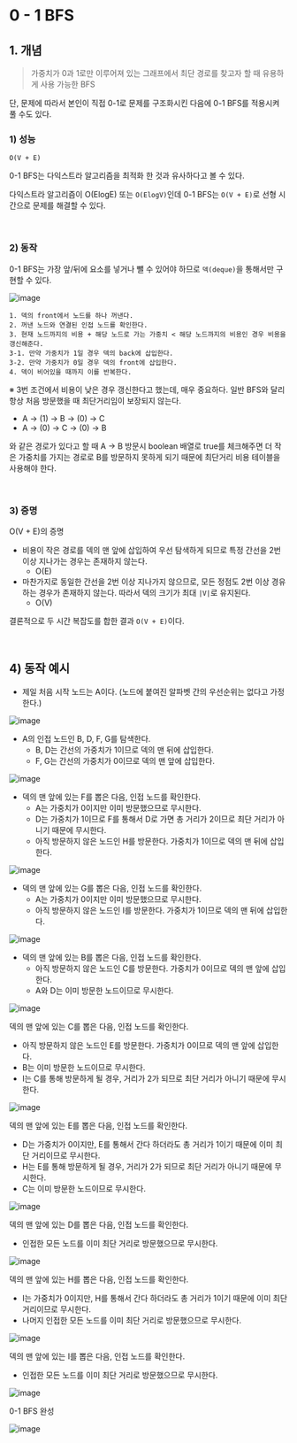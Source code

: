 # 0 - 1 BFS

## 1. 개념

> 가중치가 0과 1로만 이루어져 있는 그래프에서 최단 경로를 찾고자 할 때 유용하게 사용 가능한 BFS

단, 문제에 따라서 본인이 직접 0-1로 문제를 구조화시킨 다음에 0-1 BFS를 적용시켜 풀 수도 있다.

### 1) 성능

`O(V + E)`

0-1 BFS는 다익스트라 알고리즘을 최적화 한 것과 유사하다고 볼 수 있다.

다익스트라 알고리즘이 O(ElogE) 또는 `O(ElogV)`인데 0-1 BFS는 `O(V + E)`로 선형 시간으로 문제를 해결할 수 있다.

<br>

### 2) 동작

0-1 BFS는 가장 앞/뒤에 요소를 넣거나 뺄 수 있어야 하므로 `덱(deque)`을 통해서만 구현할 수 있다. 

![image](https://github.com/user-attachments/assets/5ef1d13e-30f3-4a99-b31d-458f8d92e1d5)

```
1. 덱의 front에서 노드를 하나 꺼낸다.
2. 꺼낸 노드와 연결된 인접 노드를 확인한다.
3. 현재 노드까지의 비용 + 해당 노드로 가는 가중치 < 해당 노드까지의 비용인 경우 비용을 갱신해준다.
3-1. 만약 가중치가 1일 경우 덱의 back에 삽입한다.
3-2. 만약 가중치가 0일 경우 덱의 front에 삽입한다.
4. 덱이 비어있을 때까지 이를 반복한다.
```

※ 3번 조건에서 비용이 낮은 경우 갱신한다고 했는데, 매우 중요하다. 일반 BFS와 달리 항상 처음 방문했을 때 최단거리임이 보장되지 않는다.

- A → (1) → B → (0) → C
- A → (0) → C → (0) → B

와 같은 경로가 있다고 할 때 A → B 방문시 boolean 배열로 true를 체크해주면 더 작은 가중치를 가지는 경로로 B를 방문하지 못하게 되기 때문에 최단거리 비용 테이블을 사용해야 한다.

<br>

### 3) 증명

O(V + E)의 증명

- 비용이 작은 경로를 덱의 맨 앞에 삽입하여 우선 탐색하게 되므로 특정 간선을 2번 이상 지나가는 경우는 존재하지 않는다.
  - O(E)
- 마찬가지로 동일한 간선을 2번 이상 지나가지 않으므로, 모든 정점도 2번 이상 경유하는 경우가 존재하지 않는다. 따라서 덱의 크기가 최대 `|V|`로 유지된다.
  - O(V)

결론적으로 두 시간 복잡도를 합한 결과 `O(V + E)`이다.

<br>

## 4) 동작 예시

- 제일 처음 시작 노드는 A이다. (노드에 붙여진 알파벳 간의 우선순위는 없다고 가정한다.)

![image](https://user-images.githubusercontent.com/93081720/235352592-dd568cc8-22b1-4997-ab09-59b98152fecf.png)

- A의 인접 노드인 B, D, F, G를 탐색한다.
  - B, D는 간선의 가중치가 1이므로 덱의 맨 뒤에 삽입한다.
  - F, G는 간선의 가중치가 0이므로 덱의 맨 앞에 삽입한다.

![image](https://user-images.githubusercontent.com/93081720/235352604-5d2b9c48-a465-4194-952c-708486361b90.png)

- 덱의 맨 앞에 있는 F를 뽑은 다음, 인접 노드를 확인한다.
  - A는 가중치가 0이지만 이미 방문했으므로 무시한다.
  - D는 가중치가 1이므로 F를 통해서 D로 가면 총 거리가 2이므로 최단 거리가 아니기 때문에 무시한다.
  - 아직 방문하지 않은 노드인 H를 방문한다. 가중치가 1이므로 덱의 맨 뒤에 삽입한다.

![image](https://user-images.githubusercontent.com/93081720/235352626-5f948129-dba8-449c-9c86-6d1c117e2973.png)

- 덱의 맨 앞에 있는 G를 뽑은 다음, 인접 노드를 확인한다.
  - A는 가중치가 0이지만 이미 방문했으므로 무시한다.
  - 아직 방문하지 않은 노드인 I를 방문한다. 가중치가 1이므로 덱의 맨 뒤에 삽입한다.

![image](https://user-images.githubusercontent.com/93081720/235352636-11753617-d169-4934-ad48-3b3602f9bdcf.png)

- 덱의 맨 앞에 있는 B를 뽑은 다음, 인접 노드를 확인한다.
  - 아직 방문하지 않은 노드인 C를 방문한다. 가중치가 0이므로 덱의 맨 앞에 삽입한다.
  - A와 D는 이미 방문한 노드이므로 무시한다.

![image](https://user-images.githubusercontent.com/93081720/235352710-ad37b003-2275-4482-816c-a843ba07240c.png)

덱의 맨 앞에 있는 C를 뽑은 다음, 인접 노드를 확인한다.

- 아직 방문하지 않은 노드인 E를 방문한다. 가중치가 0이므로 덱의 맨 앞에 삽입한다.
- B는 이미 방문한 노드이므로 무시한다.
- I는 C를 통해 방문하게 될 경우, 거리가 2가 되므로 최단 거리가 아니기 때문에 무시한다.

![image](https://user-images.githubusercontent.com/93081720/235352729-d06fb40b-b55f-4f1c-86af-a2a718bb8d0e.png)

덱의 맨 앞에 있는 E를 뽑은 다음, 인접 노드를 확인한다.

- D는 가중치가 0이지만, E를 통해서 간다 하더라도 총 거리가 1이기 때문에 이미 최단 거리이므로 무시한다.
- H는 E를 통해 방문하게 될 경우, 거리가 2가 되므로 최단 거리가 아니기 때문에 무시한다.
- C는 이미 방문한 노드이므로 무시한다.

![image](https://user-images.githubusercontent.com/93081720/235352741-9c4324a3-8b57-4777-8d3a-20c883ce6d19.png)

덱의 맨 앞에 있는 D를 뽑은 다음, 인접 노드를 확인한다.

- 인접한 모든 노드를 이미 최단 거리로 방문했으므로 무시한다.

![image](https://user-images.githubusercontent.com/93081720/235352746-03cdca25-e127-438b-9a16-a8321af6bc18.png)

덱의 맨 앞에 있는 H를 뽑은 다음, 인접 노드를 확인한다.

- I는 가중치가 0이지만, H를 통해서 간다 하더라도 총 거리가 1이기 때문에 이미 최단 거리이므로 무시한다.
- 나머지 인접한 모든 노드를 이미 최단 거리로 방문했으므로 무시한다.

![image](https://user-images.githubusercontent.com/93081720/235352760-e4aa0484-03c0-4417-b787-29c2fd6b8008.png)

덱의 맨 앞에 있는 I를 뽑은 다음, 인접 노드를 확인한다.

- 인접한 모든 노드를 이미 최단 거리로 방문했으므로 무시한다.

![image](https://user-images.githubusercontent.com/93081720/235352781-9f6b64cd-c9a3-4c4a-9c82-c1c052dc8667.png)

0-1 BFS 완성

![image](https://user-images.githubusercontent.com/93081720/235352824-9497f00e-a654-4b2e-bf2b-3d77d620f38c.png)
